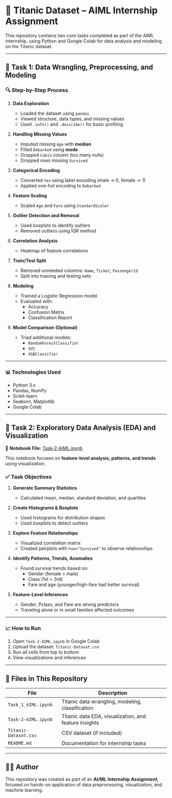 # 🚀 Titanic Dataset – AIML Internship Assignment

This repository contains two core tasks completed as part of the AIML internship, using Python and Google Colab for data analysis and modeling on the Titanic dataset.

---

## 📘 Task 1: Data Wrangling, Preprocessing, and Modeling

### 🔍 Step-by-Step Process

1. **Data Exploration**
   - Loaded the dataset using `pandas`
   - Viewed structure, data types, and missing values
   - Used `.info()` and `.describe()` for basic profiling

2. **Handling Missing Values**
   - Imputed missing `Age` with **median**
   - Filled `Embarked` using **mode**
   - Dropped `Cabin` column (too many nulls)
   - Dropped rows missing `Survived`

3. **Categorical Encoding**
   - Converted `Sex` using label encoding (male → 0, female → 1)
   - Applied one-hot encoding to `Embarked`

4. **Feature Scaling**
   - Scaled `Age` and `Fare` using `StandardScaler`

5. **Outlier Detection and Removal**
   - Used boxplots to identify outliers
   - Removed outliers using IQR method

6. **Correlation Analysis**
   - Heatmap of feature correlations

7. **Train/Test Split**
   - Removed unneeded columns: `Name`, `Ticket`, `PassengerId`
   - Split into training and testing sets

8. **Modeling**
   - Trained a Logistic Regression model
   - Evaluated with:
     - Accuracy
     - Confusion Matrix
     - Classification Report

9. **Model Comparison (Optional)**
   - Tried additional models:
     - `RandomForestClassifier`
     - `SVC`
     - `XGBClassifier`

---

### 📊 Technologies Used

- Python 3.x
- Pandas, NumPy
- Scikit-learn
- Seaborn, Matplotlib
- Google Colab

---

## 📘 Task 2: Exploratory Data Analysis (EDA) and Visualization

🔗 **Notebook File:** [Task-2-AIML.ipynb](Task_2_AIML.ipynb)

This notebook focuses on **feature-level analysis, patterns, and trends** using visualization.

### ✅ Task Objectives

1. **Generate Summary Statistics**
   - Calculated mean, median, standard deviation, and quartiles

2. **Create Histograms & Boxplots**
   - Used histograms for distribution shapes
   - Used boxplots to detect outliers

3. **Explore Feature Relationships**
   - Visualized correlation matrix
   - Created pairplots with `hue="Survived"` to observe relationships

4. **Identify Patterns, Trends, Anomalies**
   - Found survival trends based on:
     - Gender (female > male)
     - Class (1st > 3rd)
     - Fare and age (younger/high-fare had better survival)

5. **Feature-Level Inferences**
   - Gender, Pclass, and Fare are strong predictors
   - Traveling alone or in small families affected outcomes

---

### 📈 How to Run

1. Open `Task-2-AIML.ipynb` in Google Colab
2. Upload the dataset: `Titanic-Dataset.csv`
3. Run all cells from top to bottom
4. View visualizations and inferences

---

## 📂 Files in This Repository

| File | Description |
|------|-------------|
| `Task_1_AIML.ipynb` | Titanic data wrangling, modeling, classification |
| `Task-2-AIML.ipynb` | Titanic data EDA, visualization, and feature insights |
| `Titanic-Dataset.csv` | CSV dataset (if included) |
| `README.md` | Documentation for internship tasks |

---

## 👨‍💻 Author
This repository was created as part of an **AI/ML Internship Assignment**, focused on hands-on application of data preprocessing, visualization, and machine learning.
